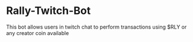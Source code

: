 # Rally-Twitch-Bot
This bot allows users in twitch chat to perform transactions using $RLY or any creator coin available
